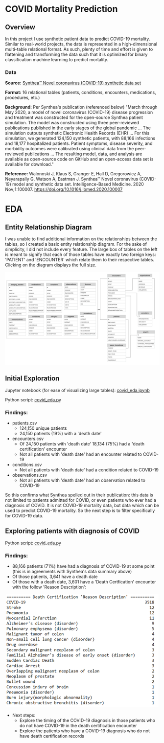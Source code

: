 # COVID Mortality Prediction
## Overview
In this project I use synthetic patient data to predict COVID-19 mortality. Similar to real-world projects, the data is represented in a high-dimensional multi-table relational format. As such, plenty of time and effort is given to flattening and transforming the data such that it is optimized for binary classification machine learning to predict mortality. 

### Data
**Source:** [Synthea™ Novel coronavirus (COVID-19) synthetic data set](https://synthea.mitre.org/downloads)

**Format:** 16 relational tables (patients, conditions, encounters, medications, procedures, etc.)

**Background:** Per Synthea's publication (referenced below) "March through May 2020, a model of novel coronavirus (COVID-19) disease progression and treatment was constructed for the open-source Synthea patient simulation. The model was constructed using three peer-reviewed publications published in the early stages of the global pandemic ... The simulation outputs synthetic Electronic Health Records (EHR) ... For this simulation, we generated 124,150 synthetic patients, with 88,166 infections and 18,177 hospitalized patients. Patient symptoms, disease severity, and morbidity outcomes were calibrated using clinical data from the peer-reviewed publications ... The resulting model, data, and analysis are available as open-source code on GitHub and an open-access data set is available for download."

**Reference:** Walonoski J, Klaus S, Granger E, Hall D, Gregorowicz A, Neyarapally G, Watson A, Eastman J. Synthea™ Novel coronavirus (COVID-19) model and synthetic data set. Intelligence-Based Medicine. 2020 Nov;1:100007. https://doi.org/10.1016/j.ibmed.2020.100007

# EDA
## Entity Relationship Diagram
I was unable to find additional information on the relationships between the tables, so I created a basic entity relationship diagram. For the sake of simplicity, I did not include every feature. The large box of tables on the left is meant to signify that each of those tables have exactly two foreign keys: 'PATIENT' and 'ENCOUNTER' which relate them to their respective tables. Clicking on the diagram displays the full size.

<p align="center"><img src="/bin/EntityRelationshipDiagram.png" width="1000"/></p>

## Initial Exploration
Jupyter notebook (for ease of visualizing large tables): [covid_eda.ipynb](covid_eda.ipynb)

Python script: [covid_eda.py](covid_eda.py)

### Findings: 
- patients.csv
  - 124,150 unique patients
  - 24,150 patients (19%) with a 'death date'
- encounters.csv
  - Of 24,150 patients with 'death date' 18,134 (75%) had a 'death certification' encounter
  - Not all patients with 'death date' had an encounter related to COVID-19
- conditions.csv
  - Not all patients with 'death date' had a condition related to COVID-19
- observations.csv
  - Not all patients with 'death date' had an observation related to COVID-19

So this confirms what Synthea spelled out in their publication: this data is not limited to patients admitted for COVID, or even patients who ever had a diagnosis of COVID. It is not COVID-19 mortality data, but data which can be used to predict COVID-19 mortality. So the next step is to filter specifically for COVID-19 data.

## Exploring patients with diagnosis of COVID
Python script: [covid_eda.py](covid_eda3.py)
### Findings: 
- 88,166 patients (71%) have had a diagnosis of COVID-19 at some point (this is in agreements with Synthea's data summary above)
- Of those patients, 3,641 have a death date
- Of those with a death date, 3,601 have a 'Death Certfication' encounter with the follow 'Reason Description':

<p align="center"><img src="/bin/covid_death_cert_reason_description.png" width="500"/></p>

- Next steps:
  - Explore the timing of the COVID-19 diagnosis in those patients who do not have COVID-19 in the death certification encounter
  - Explore the patients who have a COVID-19 diagnosis who do not have death certification records
